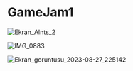 # GameJam1
 
![Ekran_Alnts_2](https://github.com/emreakbasss/GameJam1/assets/115668315/e9cb4384-c0fc-4399-8bd5-913ba62e7d27)

![IMG_0883](https://github.com/emreakbasss/GameJam1/assets/115668315/e5e9eade-4e5d-4a78-a1d2-bad44cc1ccef)

![Ekran_goruntusu_2023-08-27_225142](https://github.com/emreakbasss/GameJam1/assets/115668315/b2e9d2a0-3fdb-4728-ac16-6dfcf9d5c809)
